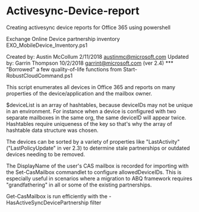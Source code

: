 # Activesync-Device-report
Creating activesync device reports for Office 365 using powershell

Exchange Online Device partnership inventory
EXO_MobileDevice_Inventory.ps1

  Created by: Austin McCollum 2/11/2018 austinmc@microsoft.com
  Updated by: Garrin Thompson 10/2/2018 garrint@microsoft.com (ver 2.4) 
  *** "Borrowed" a few quality-of-life functions from Start-RobustCloudCommand.ps1


 This script enumerates all devices in Office 365 and reports on many properties of the
   device/application and the mailbox owner.

 $deviceList is an array of hashtables, because deviceIDs may not be
   unique in an environment. For instance when a device is configured with
   two separate mailboxes in the same org, the same deviceID will appear twice.
   Hashtables require uniqueness of the key so that's why the array of hashtable data 
   structure was chosen.

 The devices can be sorted by a variety of properties like "LastActivity" ("LastPolicyUpdate" in ver 2.3) to determine 
   stale partnerships or outdated devices needing to be removed.
 
 The DisplayName of the user's CAS mailbox is recorded for importing with the 
   Set-CasMailbox commandlet to configure allowedDeviceIDs. This is especially useful in 
   scenarios where a migration to ABQ framework requires "grandfathering" in all or some
   of the existing partnerships.

 Get-CasMailbox is run efficiently with the -HasActiveSyncDevicePartnership filter 

